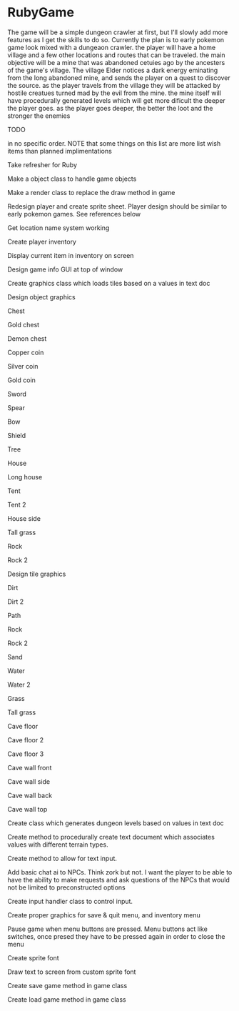 # RubyGame


The game will be a simple dungeon crawler at first, but I'll slowly add more features as I get the skills to do so.
Currently the plan is to early pokemon game look mixed with a dungeaon crawler. 
the player will have a home village and a few  other locations and routes that can be traveled. 
the main objective will be a mine that was abandoned cetuies ago by the ancesters of the game's village.
The village Elder notices a dark energy eminating from the long abandoned mine, and sends the player on a quest to discover the source.
as the player travels from the village they will be attacked by hostile creatues turned mad by the evil from the mine.
the mine itself will have procedurally generated levels which will get more dificult the deeper the player goes.
as the player goes deeper, the better the loot and the stronger the enemies 

TODO

in no specific order. NOTE that some things on this list are more list wish items than planned implimentations

Take refresher for Ruby

Make a object class to handle game objects

Make a render class to replace the draw method in game

Redesign player and create sprite sheet. Player design should be similar to  early pokemon games. See references below







Get location name system working

Create player inventory

Display current item in inventory on screen



Design game info GUI at top of window

Create graphics class which loads tiles based on a values in text doc

Design object graphics

Chest

Gold chest

Demon chest

Copper coin

Silver coin

Gold coin

Sword

Spear

Bow

Shield 

Tree 

House

Long house

Tent

Tent 2

House side

Tall grass

Rock

Rock 2

Design tile graphics

Dirt

Dirt 2

Path

Rock

Rock 2

Sand

Water 

Water 2

Grass 

Tall grass

Cave floor

Cave floor 2

Cave floor 3

Cave wall front

Cave wall side

Cave wall back

Cave wall top

Create class which generates dungeon levels based on values in text doc

Create method to procedurally create text document which associates values with different terrain types.

Create method to allow for text input.

Add basic chat ai to NPCs. Think zork but not. I want the player to be able to have the ability to make requests and ask questions of the NPCs that would not be limited to preconstructed options 

Create input handler class to control input.

Create proper graphics for save & quit menu, and inventory menu

Pause game when menu buttons are pressed. Menu buttons act like switches, once presed they have to be pressed again in order to close the menu

Create sprite font

Draw text to screen from custom sprite font

Create save game method in game class

Create load game method in game class
